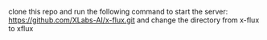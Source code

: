 clone this repo and run the following command to start the server:
https://github.com/XLabs-AI/x-flux.git and change the directory from x-flux to xflux